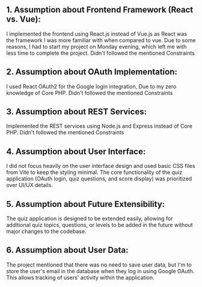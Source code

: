 ## 1. Assumption about Frontend Framework (React vs. Vue):

I implemented the frontend using React.js instead of Vue.js as React was the framework I was more familiar with when compared to vue. Due to some reasons, I had to start my project on Monday evening, which left me with less time to complete the project. Didn't followed the mentioned Constraints

## 2. Assumption about OAuth Implementation:

I used React OAuth2 for the Google login integration, Due to my zero knowledge of Core PHP. Didn't followed the mentioned Constraints

## 3. Assumption about REST Services:

Implemented the REST services using Node.js and Express instead of Core PHP. Didn't followed the mentioned Constraints

## 4. Assumption about User Interface:

I did not focus heavily on the user interface design and used basic CSS files from Vite to keep the styling minimal. The core functionality of the quiz application (OAuth login, quiz questions, and score display) was prioritized over UI/UX details.

## 5. Assumption about Future Extensibility:

The quiz application is designed to be extended easily, allowing for additional quiz topics, questions, or levels to be added in the future without major changes to the codebase.

## 6. Assumption about User Data:

The project mentioned that there was no need to save user data, but I'm to store the user's email in the database when they log in using Google OAuth. This allows tracking of users' activity within the application.
